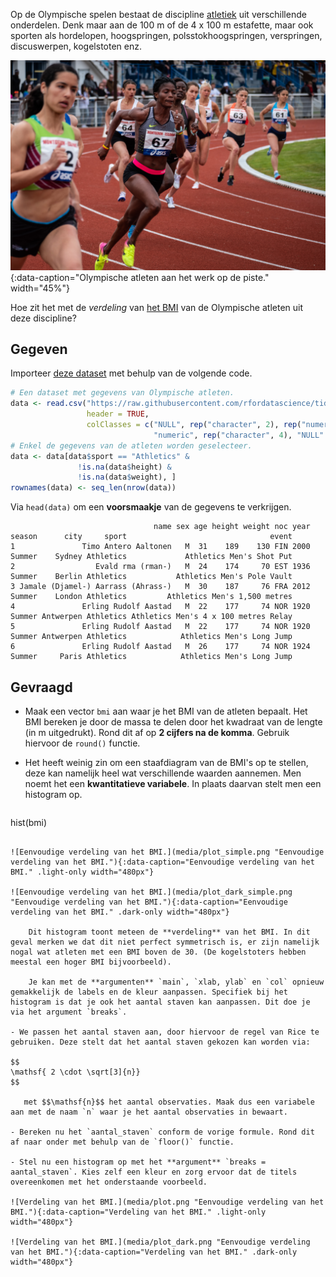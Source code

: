 Op de Olympische spelen bestaat de discipline <a href="https://nl.wikipedia.org/wiki/Atletiek" target="_blank">atletiek</a> uit verschillende onderdelen. Denk maar aan de 100 m of de 4 x 100 m estafette, maar ook sporten als hordelopen, hoogspringen, polsstokhoogspringen, verspringen, discuswerpen, kogelstoten enz. 

![Olympische atleten aan het werk op de piste.](media/nicolas-hoizey.jpg "Foto door Nicolas Hoizey op Unsplash."){:data-caption="Olympische atleten aan het werk op de piste." width="45%"}

Hoe zit het met de *verdeling* van <a href="https://www.gezondleven.be/themas/voeding/obesitas-en-overgewicht/body-mass-index-bmi" target="_blank">het BMI</a> van de Olympische atleten uit deze discipline?

## Gegeven

Importeer <a href="https://github.com/rfordatascience/tidytuesday/blob/master/data/2021/2021-07-27/olympics.csv" target="_blank">deze dataset</a> met behulp van de volgende code.

```R
# Een dataset met gegevens van Olympische atleten.
data <- read.csv("https://raw.githubusercontent.com/rfordatascience/tidytuesday/master/data/2021/2021-07-27/olympics.csv",
                 header = TRUE,
                 colClasses = c("NULL", rep("character", 2), rep("numeric", 3), "NULL", "character", "NULL",
                                "numeric", rep("character", 4), "NULL" ))
# Enkel de gegevens van de atleten worden geselecteer.
data <- data[data$sport == "Athletics" &
               !is.na(data$height) &
               !is.na(data$weight), ]
rownames(data) <- seq_len(nrow(data))
```

Via `head(data)` om een **voorsmaakje** van de gegevens te verkrijgen.

```
                                name sex age height weight noc year season      city     sport                                event
1               Timo Antero Aaltonen   M  31    189    130 FIN 2000 Summer    Sydney Athletics             Athletics Men's Shot Put
2                  Evald rma (rman-)   M  24    174     70 EST 1936 Summer    Berlin Athletics           Athletics Men's Pole Vault
3 Jamale (Djamel-) Aarrass (Ahrass-)   M  30    187     76 FRA 2012 Summer    London Athletics         Athletics Men's 1,500 metres
4               Erling Rudolf Aastad   M  22    177     74 NOR 1920 Summer Antwerpen Athletics Athletics Men's 4 x 100 metres Relay
5               Erling Rudolf Aastad   M  22    177     74 NOR 1920 Summer Antwerpen Athletics            Athletics Men's Long Jump
6               Erling Rudolf Aastad   M  26    177     74 NOR 1924 Summer     Paris Athletics            Athletics Men's Long Jump
```

## Gevraagd

- Maak een vector `bmi` aan waar je het BMI van de atleten bepaalt. Het BMI bereken je door de massa te delen door het kwadraat van de lengte (in m uitgedrukt). Rond dit af op **2 cijfers na de komma**. Gebruik hiervoor de `round()` functie.

- Het heeft weinig zin om een staafdiagram van de BMI's op te stellen, deze kan namelijk heel wat verschillende waarden aannemen. Men noemt het een **kwantitatieve variabele**. In plaats daarvan stelt men een histogram op.

    ```R
hist(bmi)
```

![Eenvoudige verdeling van het BMI.](media/plot_simple.png "Eenvoudige verdeling van het BMI."){:data-caption="Eenvoudige verdeling van het BMI." .light-only width="480px"}

![Eenvoudige verdeling van het BMI.](media/plot_dark_simple.png "Eenvoudige verdeling van het BMI."){:data-caption="Eenvoudige verdeling van het BMI." .dark-only width="480px"}

    Dit histogram toont meteen de **verdeling** van het BMI. In dit geval merken we dat dit niet perfect symmetrisch is, er zijn namelijk nogal wat atleten met een BMI boven de 30. (De kogelstoters hebben meestal een hoger BMI bijvoorbeeld).

    Je kan met de **argumenten** `main`, `xlab, ylab` en `col` opnieuw gemakkelijk de labels en de kleur aanpassen. Specifiek bij het histogram is dat je ook het aantal staven kan aanpassen. Dit doe je via het argument `breaks`.

- We passen het aantal staven aan, door hiervoor de regel van Rice te gebruiken. Deze stelt dat het aantal staven gekozen kan worden via:

$$
\mathsf{ 2 \cdot \sqrt[3]{n}}
$$

   met $$\mathsf{n}$$ het aantal observaties. Maak dus een variabele aan met de naam `n` waar je het aantal observaties in bewaart.

- Bereken nu het `aantal_staven` conform de vorige formule. Rond dit af naar onder met behulp van de `floor()` functie.

- Stel nu een histogram op met het **argument** `breaks = aantal_staven`. Kies zelf een kleur en zorg ervoor dat de titels overeenkomen met het onderstaande voorbeeld.

![Verdeling van het BMI.](media/plot.png "Eenvoudige verdeling van het BMI."){:data-caption="Verdeling van het BMI." .light-only width="480px"}

![Verdeling van het BMI.](media/plot_dark.png "Eenvoudige verdeling van het BMI."){:data-caption="Verdeling van het BMI." .dark-only width="480px"}
